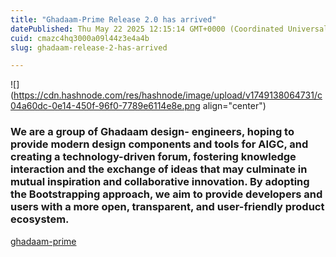 ```yaml
---
title: "Ghadaam-Prime Release 2.0 has arrived"
datePublished: Thu May 22 2025 12:15:14 GMT+0000 (Coordinated Universal Time)
cuid: cmazc4hq3000a09l44z3e4a4b
slug: ghadaam-release-2-has-arrived

---
```


![](https://cdn.hashnode.com/res/hashnode/image/upload/v1749138064731/c04a60dc-0e14-450f-96f0-7789e6114e8e.png align="center")

### We are a group of Ghadaam design- engineers, hoping to provide modern design components and tools for AIGC, and creating a technology-driven forum, fostering knowledge interaction and the exchange of ideas that may culminate in mutual inspiration and collaborative innovation. By adopting the Bootstrapping approach, we aim to provide developers and users with a more open, transparent, and user-friendly product ecosystem.

[ghadaam-prime](https://ghadaam-prime.vercel.app)